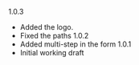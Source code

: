 1.0.3
- Added the logo.
- Fixed the paths
1.0.2
- Added multi-step in the form
1.0.1
- Initial working draft
